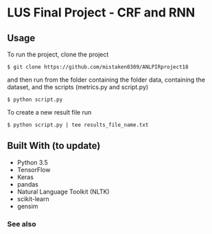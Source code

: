 # LUS Final Project  - CRF and RNN

## Usage
To run the project, clone the project
```
$ git clone https://github.com/mistaken0309/ANLPIRproject18
```
and then run from the folder containing the folder data, containing the dataset, and the scripts (metrics.py and script.py)
```
$ python script.py
```

To create a new result file run 
```
$ python script.py | tee results_file_name.txt
```

## Built With (to update)

* Python 3.5
* TensorFlow
* Keras
* pandas
* Natural Language Toolkit (NLTK)
* scikit-learn
* gensim


### See also

